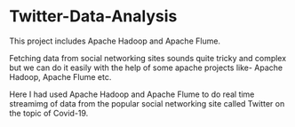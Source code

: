 
# Twitter-Data-Analysis
This project includes Apache Hadoop and Apache Flume.

Fetching data from social networking sites sounds quite tricky and complex
but we can do it easily with the help of some apache projects like- Apache Hadoop, Apache Flume etc.


Here I had used Apache Hadoop and Apache Flume to do real time streamimg of data from the popular social networking site called Twitter on the topic of Covid-19.
